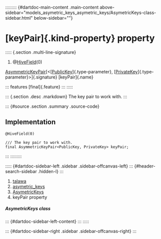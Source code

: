 ::::::::: {#dartdoc-main-content .main-content above-sidebar="models_asymetric_keys_asymetric_keys/AsymetricKeys-class-sidebar.html" below-sidebar=""}
<div>

# [keyPair]{.kind-property} property

</div>

::::: {.section .multi-line-signature}
<div>

1.  @[HiveField](https://pub.dev/documentation/hive/2.2.3/hive/HiveField-class.html)(0)

</div>

[AsymmetricKeyPair](https://pub.dev/documentation/pointycastle/3.9.1/pointycastle/AsymmetricKeyPair-class.html)[\<[[PublicKey](https://pub.dev/documentation/pointycastle/3.9.1/pointycastle/PublicKey-class.html)]{.type-parameter},
[[PrivateKey](https://pub.dev/documentation/pointycastle/3.9.1/pointycastle/PrivateKey-class.html)]{.type-parameter}\>]{.signature}
[keyPair]{.name}

::: features
[final]{.feature}
:::
:::::

::: {.section .desc .markdown}
The key pair to work with.
:::

::: {#source .section .summary .source-code}
## Implementation

``` language-dart
@HiveField(0)

/// The key pair to work with.
final AsymmetricKeyPair<PublicKey, PrivateKey> keyPair;
```
:::
:::::::::

::::: {#dartdoc-sidebar-left .sidebar .sidebar-offcanvas-left}
::: {#header-search-sidebar .hidden-l}
:::

1.  [talawa](../../index.html)
2.  [asymetric_keys](../../models_asymetric_keys_asymetric_keys/)
3.  [AsymetricKeys](../../models_asymetric_keys_asymetric_keys/AsymetricKeys-class.html)
4.  keyPair property

##### AsymetricKeys class

::: {#dartdoc-sidebar-left-content}
:::
:::::

::: {#dartdoc-sidebar-right .sidebar .sidebar-offcanvas-right}
:::
